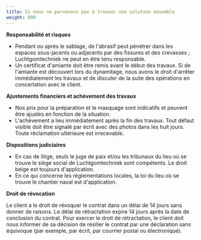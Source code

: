```yaml
---
title: Si nous ne parvenons pas à trouver une solution ensemble
weight: 800
---
```

**Responsabilité et risques**

- Pendant ou après le sablage, de l'abrasif peut pénétrer dans les espaces sous-jacents ou adjacents par des fissures et des crevasses ; Luchtgomtechniek ne peut en être tenu responsable.
- Un certificat d'amiante doit être remis avant le début des travaux. Si de l'amiante est découvert lors du dynamitage, nous avons le droit d'arrêter immédiatement les travaux et de discuter de la suite des opérations en concertation avec le client.

**Ajustements financiers et achèvement des travaux**

- Nos prix pour la préparation et le masquage sont indicatifs et peuvent être ajustés en fonction de la situation.
- L'achèvement a lieu immédiatement après la fin des travaux. Tout défaut visible doit être signalé par écrit avec des photos dans les huit jours. Toute réclamation ultérieure est irrecevable.

**Dispositions judiciaires**

- En cas de litige, seuls le juge de paix et/ou les tribunaux du lieu où se trouve le siège social de Luchtgomtechniek sont compétents. Le droit belge est toujours d'application.
- En ce qui concerne les réglementations locales, la loi du lieu où se trouve le chantier naval est d'application.

**Droit de révocation**

Le client a le droit de révoquer le contrat dans un délai de 14 jours sans donner de raisons. Le délai de rétractation expire 14 jours après la date de conclusion du contrat. Pour exercer le droit de rétractation, le client doit nous informer de sa décision de résilier le contrat par une déclaration sans équivoque (par exemple, par écrit, par courrier postal ou électronique).

